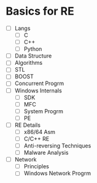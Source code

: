 # Basics for RE

- [ ] Langs
    * [ ] C
    * [ ] C++
    * [ ] Python
- [ ] Data Structure
- [ ] Algorithms
- [ ] STL
- [ ] BOOST
- [ ] Concurrent Progrm
- [ ] Windows Internals
    * [ ] SDK
    * [ ] MFC
    * [ ] System Progrm
    * [ ] PE
- [ ] RE Details
    * [ ] x86/64 Asm
    * [ ] C/C++ RE
    * [ ] Anti-reversing Techniques
    * [ ] Malware Analysis
- [ ] Network
    * [ ] Principles
    * [ ] Windows Network Progrm